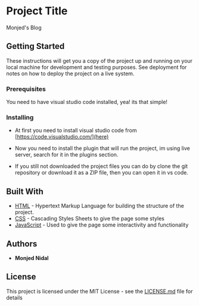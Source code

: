 # Project Title

Monjed's Blog

## Getting Started

These instructions will get you a copy of the project up and running on your local machine for development and testing purposes. See deployment for notes on how to deploy the project on a live system.

### Prerequisites

You need to have visual studio code installed, yea! its that simple!

### Installing

- At first you need to install visual studio code from [https://code.visualstudio.com/](here)

- Now you need to install the plugin that will run the project, im using live server, search for it in the plugins section.

- If you still not downloaded the project files you can do by clone the git repository or download it as a ZIP file, then you can open it in vs code.

## Built With

- [HTML](https://en.wikipedia.org/wiki/HTML) - Hypertext Markup Language for building the structure of the project.
- [CSS](https://en.wikipedia.org/wiki/CSS) - Cascading Styles Sheets to give the page some styles
- [JavaScript](https://en.wikipedia.org/wiki/JavaScript) - Used to give the page some interactivity and functionality

## Authors

- **Monjed Nidal**

## License

This project is licensed under the MIT License - see the [LICENSE.md](LICENSE.md) file for details
